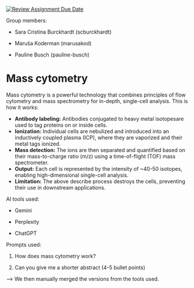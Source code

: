 [![Review Assignment Due Date](https://classroom.github.com/assets/deadline-readme-button-22041afd0340ce965d47ae6ef1cefeee28c7c493a6346c4f15d667ab976d596c.svg)](https://classroom.github.com/a/aKWLU3-A)

Group members:

-   Sara Cristina Burckhardt (scburckhardt)

-   Maruša Koderman (marusakod)

-   Pauline Busch (pauline-busch)

# Mass cytometry

Mass cytometry is a powerful technology that combines principles of flow
cytometry and mass spectrometry for in-depth, single-cell analysis. This
is how it works:

-   **Antibody labeling:** Antibodies conjugated to heavy metal isotopesare used to tag proteins on or inside cells.
-   **Ionization:** Individual cells are nebulized and introduced into an inductively coupled plasma (ICP), where they are vaporized and their metal tags ionized.
-   **Mass detection:** The ions are then separated and quantified based on their mass-to-charge ratio (m/z) using a time-of-flight (TOF) mass spectrometer.
-   **Output:** Each cell is represented by the intensity of ~40-50 isotopes, enabling high-dimensional single-cell analysis.
-   **Limitation:** The above describe process destroys the cells, preventing their use in downstream applications.

AI tools used:

-   Gemini

-   Perplexity

-   ChatGPT

Prompts used:

1) How does mass cytometry work?

2) Can you give me a shorter abstract (4-5 bullet points)

--> We then manually merged the versions from the tools used.
